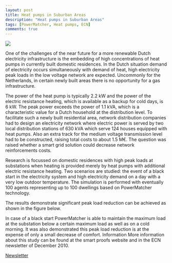 ```yaml
---
layout: post
title: Heat pumps in Suburban Areas
description: "Heat pumps in Suburban Areas"
tags: [PowerMatcher, Heat pumps, ECN]
comments: true
---
```


<img src="https://www.ecn.nl/typo3temp/pics/c23590ae5a.jpg">

One of the challenges of the near future for a more renewable Dutch electricity infrastructure is the embedding of high concentrations of heat pumps in currently built domestic residences. In the Dutch situation demand of electricity occurs simultaneously with demand of heat, high electricity peak loads in the low voltage network are expected. Uncommonly for the Netherlands, in certain newly built areas there is no opportunity for a gas infrastructure.


The power of the heat pump is typically 2.2 kW and the power of the electric resistance heating, which is  available as a backup for cold days, is 6 kW. The peak power exceeds the power of 1.1 kVA, which is a characteristic value for a Dutch household at the distribution level. To facilitate such a newly built residential area, network distribution companies had to design an electricity network where electric power is served by two local distribution stations of 630 kVA which serve 124 houses equipped with heat pumps. Also an extra track for the medium voltage transmission level had to be constructed, raising total costs to about 1.5 M€. The question was raised whether a smart grid solution could decrease network reinforcements costs.


Research is focussed on domestic residences with high peak loads at substations when heating is provided merely by heat pumps with additional electric resistance heating. Two scenarios are studied: the event of a black start in the electricity system and high electricity demand on a day with a very low outdoor temperature. The simulation is performed with eventually 100 agents representing up to 100 dwellings based on PowerMatcher technology.


The results demonstrate significant peak load reduction can be achieved as shown in the figure below. 
 
 
In case of a black start PowerMatcher is able to maintain the maximum load at the substation below a certain maximum load as well as on a cold morning. It was also demonstrated this peak load reduction is at the expense of only a small decrease of comfort.
Information
More information about this study can be found at the smart proofs website and in the ECN newsletter of December 2010.


[Newsletter](http://www.ecn.nl/nl/nieuws/newsletter-en/2010/december-2010/smart-grid-reduces-need-of-substations/)